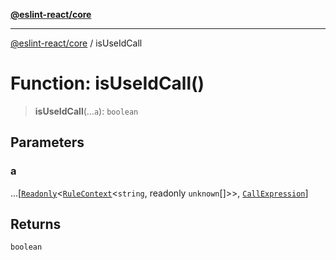 [**@eslint-react/core**](../README.md)

***

[@eslint-react/core](../README.md) / isUseIdCall

# Function: isUseIdCall()

> **isUseIdCall**(...`a`): `boolean`

## Parameters

### a

...\[[`Readonly`](../-internal-/type-aliases/Readonly.md)\<[`RuleContext`](../-internal-/interfaces/RuleContext.md)\<`string`, readonly `unknown`[]\>\>, [`CallExpression`](../-internal-/interfaces/CallExpression.md)\]

## Returns

`boolean`
